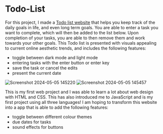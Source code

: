 # Todo-List

<p>For this project, I made a <a href = "https://mellli1231.github.io/Todo/">Todo list website</a> that helps you keep track of the daily goals in life, and even long term goals.
You are able to enter a task you want to complete, which will then be added to the list below. Upon completion of your tasks, you are able to then remove
them and work towards your other goals. This Todo list is presented with visuals appealing to current online aesthetic trends, and includes the following features: 
</p>
<ul>
  <li>toggle between dark mode and light mode</li>
  <li>entering tasks with the enter button or enter key</li>
  <li>save the task or cancel the edits</li>
  <li>present the current date</li>
</ul>

![Screenshot 2024-05-05 145220](https://github.com/mellli1231/Todo/assets/153961300/39d7deaa-73e0-4238-82b7-bfba68f2ceba)
![Screenshot 2024-05-05 145457](https://github.com/mellli1231/Todo/assets/153961300/68118532-8c04-44e0-8fc3-f7cc714ab819)

<p>This is my first web project and I was able to learn a lot about web design with HTML and CSS. This has also introduced me to JavaScript and is my first project using all three languages! 
I am hoping to transform this website into a app that is able to add the following features: 
</p>
<ul>
  <li>toggle between different colour themes</li>
  <li>due dates for tasks</li>
  <li>sound effects for buttons</li>
</ul>
